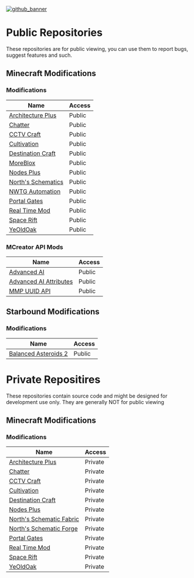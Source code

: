 [![github_banner](https://user-images.githubusercontent.com/47284617/196821530-75c52804-ca3c-4509-ae51-099b5aa9d1da.png)](https://github.com/northwesttrees-gaming)
# Public Repositories
These repositories are for public viewing, you can use them to report bugs, suggest features and such.
## Minecraft Modifications
### Modifications
| Name | Access |
| --- | --- |
| [Architecture Plus](https://github.com/northwesttrees-gaming/Architecture-Plus) | Public |
| [Chatter](https://github.com/northwesttrees-gaming/Chatter) | Public |
| [CCTV Craft](https://github.com/northwesttrees-gaming/CCTV-Craft) | Public |
| [Cultivation](https://github.com/northwesttrees-gaming/Cultivation) | Public |
| [Destination Craft](https://github.com/northwesttrees-gaming/Destination-Craft) | Public |
| [MoreBlox](https://github.com/northwesttrees-gaming/MoreBlox) | Public |
| [Nodes Plus](https://github.com/northwesttrees-gaming/Nodes-Plus) | Public |
| [North's Schematics](https://github.com/northwesttrees-gaming/Norths-Schematics) | Public |
| [NWTG Automation](https://github.com/northwesttrees-gaming/NWTG-Automation) | Public |
| [Portal Gates](https://github.com/northwesttrees-gaming/PortalGates) | Public |
| [Real Time Mod](https://github.com/northwesttrees-gaming/Real-Time-Mod) | Public |
| [Space Rift](https://github.com/northwesttrees-gaming/Space-Rift) | Public |
| [YeOldOak](https://github.com/northwesttrees-gaming/YeOldOak) | Public |

### MCreator API Mods
| Name | Access |
| --- | --- |
| [Advanced AI](https://github.com/northwesttrees-gaming/Advanced-AI) | Public |
| [Advanced AI Attributes](https://github.com/northwesttrees-gaming/Advanced-AI-Attributes) | Public |
| [MMP UUID API](https://github.com/northwesttrees-gaming/MMP-UUID-API) | Public |

## Starbound Modifications
### Modifications
| Name | Access |
| --- | --- |
| [Balanced Asteroids 2](https://github.com/northwesttrees-gaming/Balanced-Asteroids-2) | Public |

# Private Repositires
These repositories contain source code and might be designed for development use only. They are generally NOT for public viewing
## Minecraft Modifications
### Modifications
| Name | Access |
| --- | --- |
| [Architecture Plus](https://github.com/northwesttrees-gaming/Architecture-Plus-Source)  | Private |
| [Chatter](https://github.com/northwesttrees-gaming/Chatter-Source) | Private |
| [CCTV Craft](https://github.com/northwesttrees-gaming/CCTV-CRAFT-Source) | Private |
| [Cultivation](https://github.com/northwesttrees-gaming/Cultivation-Source) | Private |
| [Destination Craft](https://github.com/northwesttrees-gaming/Destination-Craft-Source) | Private |
| [Nodes Plus](https://github.com/northwesttrees-gaming/Nodes-Plus-Backups) | Private |
| [North's Schematic Fabric](https://github.com/northwesttrees-gaming/Norths-Schematics-Fabric) | Private |
| [North's Schematic Forge](https://github.com/northwesttrees-gaming/Norths-Schematics-Forge) | Private |
| [Portal Gates](https://github.com/northwesttrees-gaming/Portal-Gates-Source) | Private |
| [Real Time Mod](https://github.com/northwesttrees-gaming/Real-Time-Mod-Forge) | Private |
| [Space Rift](https://github.com/northwesttrees-gaming/Space-Rift-Source) | Private |
| [YeOldOak](https://github.com/northwesttrees-gaming/YeOldOak-Source) | Private |
